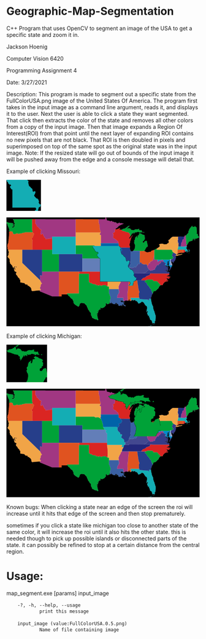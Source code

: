 # Geographic-Map-Segmentation
C++ Program that uses OpenCV to segment an image of the USA to get a specific state and zoom it in.

Jackson Hoenig

Computer Vision 6420

Programming Assignment 4

Date: 3/27/2021

Description: This program is made to segment out a specific state from the FullColorUSA.png image of the United States Of America.
	The program first takes in the input image as a command line argument, reads it, and displays it to the user.
	Next the user is able to click a state they want segmented. That click then extracts the color of the state and removes all
  other colors from a copy of the input image. Then that image expands a Region Of Interest(ROI) from that point until the next layer
  of expanding ROI contains no new pixels that are not black. That ROI is then doubled in pixels and superimposed on top of the same
  spot as the original state was in the input image. Note: If the resized state will go out of bounds of the input image it will be pushed away
  from the edge and a console message will detail that.
 
 Example of clicking Missouri:
 
![Missouri ROI](https://github.com/Jax45/Geographic-Map-Segmentation/blob/master/Geographic%20Map%20Segmentation/MissouriROI.png?raw=true)

![Missouri Expanded](https://github.com/Jax45/Geographic-Map-Segmentation/blob/master/Geographic%20Map%20Segmentation/MissouriImgOut.png?raw=true)

Example of clicking Michigan:

![Michigan ROI](https://github.com/Jax45/Geographic-Map-Segmentation/blob/master/Geographic%20Map%20Segmentation/MichiganROI.png?raw=true)

![Michigan Expanded](https://github.com/Jax45/Geographic-Map-Segmentation/blob/master/Geographic%20Map%20Segmentation/MichiganImgOut.png?raw=true)


Known bugs:
When clicking a state near an edge of the screen the roi will increase until it hits that edge of the screen and then stop prematurely.

sometimes if you click a state like michigan too close to another state of the same color, it will increase the roi until it also hits the other state.
 this is needed though to pick up possible islands or disconnected parts of the state. it can possibly be refined to stop at a certain distance from the central region.

# Usage:

map_segment.exe [params] input_image

        -?, -h, --help, --usage
                print this message

        input_image (value:FullColorUSA.0.5.png)
                Name of file containing image
